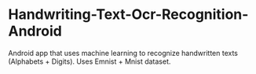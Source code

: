 # Handwriting-Text-Ocr-Recognition-Android
Android app that uses machine learning to recognize handwritten texts (Alphabets + Digits). Uses Emnist + Mnist dataset.
